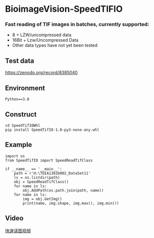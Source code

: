 # BioimageVision-SpeedTIFIO
### Fast reading of TIF images in batches, currently supported:
* 8 + LZW/uncompressed data
* 16Bit + Lzw/Uncompressed Data
* Other data types have not yet been tested   

## Test data
https://zenodo.org/record/8385040
## Environment
```
Python==3.8
```
## Construct
```
cd SpeedTifIOWhl
pip install SpeedTifIO-1.0-py3-none-any.whl
```
## Example
```
import os
from SpeedTifIO import SpeedReadTifClass

if __name__ == '__main__':    
    path = r'H:\TDIA1302b002_DataSet11'
    ls = os.listdir(path)
    obj = SpeedReadTifClass()
    for name in ls:
        obj.AddPath(os.path.join(path, name))
    for name in ls:
        img = obj.GetImg()
        print(name, img.shape, img.max(), img.min())
```
## Video
[快速读图视频](https://github.com/QuantingweiImage/BioimageVision-SpeedTIFIO/assets/41601635/c5f85bf8-ab4e-4c8c-a2a1-713db3d16004)
